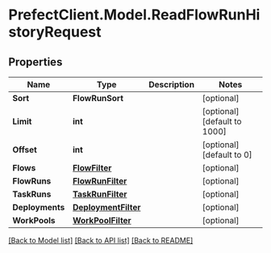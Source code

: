 # PrefectClient.Model.ReadFlowRunHistoryRequest

## Properties

Name | Type | Description | Notes
------------ | ------------- | ------------- | -------------
**Sort** | **FlowRunSort** |  | [optional] 
**Limit** | **int** |  | [optional] [default to 1000]
**Offset** | **int** |  | [optional] [default to 0]
**Flows** | [**FlowFilter**](FlowFilter.md) |  | [optional] 
**FlowRuns** | [**FlowRunFilter**](FlowRunFilter.md) |  | [optional] 
**TaskRuns** | [**TaskRunFilter**](TaskRunFilter.md) |  | [optional] 
**Deployments** | [**DeploymentFilter**](DeploymentFilter.md) |  | [optional] 
**WorkPools** | [**WorkPoolFilter**](WorkPoolFilter.md) |  | [optional] 

[[Back to Model list]](../README.md#documentation-for-models) [[Back to API list]](../README.md#documentation-for-api-endpoints) [[Back to README]](../README.md)

